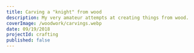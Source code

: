 ```yaml
---
title: Carving a "knight" from wood
description: My very amateur attempts at creating things from wood.
coverImage: /woodwork/carvings.webp
date: 09/19/2018
projectId: crafting
published: false
---
```


